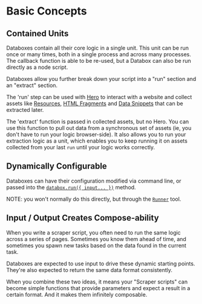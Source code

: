 # Basic Concepts

## Contained Units

Databoxes contain all their core logic in a single unit. This unit can be run once or many times, both in a single process and across many processes. The callback function is able to be re-used, but a Databox can also be run directly as a node script.

Databoxes allow you further break down your script into a "run" section and an "extract" section. 

The 'run' step can be used with [Hero](/docs/hero) to interact with a website and collect assets like [Resources](/docs/databox/advanced-client/collected-resources), [HTML Fragments](/docs/databox/advanced-client/collected-fragmes) and [Data Snippets](/docs/databox/advanced-client/collected-snippets) that can be extracted later. 

The 'extract' function is passed in collected assets, but no Hero. You can use this function to pull out data from a synchronous set of assets (ie, you don't have to run your logic browser-side). It also allows you to run your extraction logic as a unit, which enables you to keep running it on assets collected from your last `run` until your logic works correctly. 

## Dynamically Configurable

Databoxes can have their configuration modified via command line, or passed into the [`databox.run({ input... })`](/docs/databox/basic-client/databox#run) method.

NOTE: you won't normally do this directly, but through the [`Runner`](/docs/runner) tool.

## Input / Output Creates Compose-ability

When you write a scraper script, you often need to run the same logic across a series of pages. Sometimes you know them ahead of time, and sometimes you spawn new tasks based on the data found in the current task. 

Databoxes are expected to use input to drive these dynamic starting points. They're also expected to return the same data format consistently.

When you combine these two ideas, it means your "Scraper scripts" can become simple functions that provide parameters and expect a result in a certain format. And it makes them infinitely composable.
